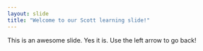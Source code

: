 ```yaml
---
layout: slide
title: "Welcome to our Scott learning slide!"
---
```

This is an awesome slide. Yes it is.
Use the left arrow to go back!
